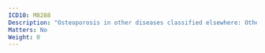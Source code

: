 ```yaml
---
ICD10: M8288
Description: "Osteoporosis in other diseases classified elsewhere: Other"
Matters: No
Weight: 0
---
```

